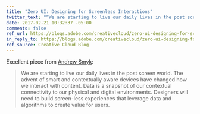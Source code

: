 ```yaml
---
title: "Zero UI: Designing for Screenless Interactions"
twitter_text: "“We are starting to live our daily lives in the post screen world” —@andrewsmyk"
date: 2017-02-21 10:32:37 -05:00
comments: false
ref_url: https://blogs.adobe.com/creativecloud/zero-ui-designing-for-screen-less-interactions/
in_reply_to: https://blogs.adobe.com/creativecloud/zero-ui-designing-for-screen-less-interactions/
ref_source: Creative Cloud Blog
---
```


Excellent piece from [Andrew Smyk](https://twitter.com/andrewsmyk):

> We are starting to live our daily lives in the post screen world. The advent of smart and contextually aware devices have changed how we interact with content. Data is a snapshot of our contextual connectivity to our physical and digital environments. Designers will need to build screen-less experiences that leverage data and algorithms to create value for users.